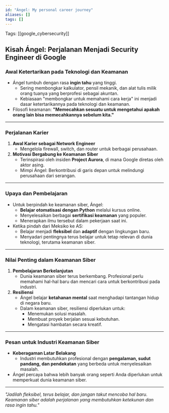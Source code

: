 ```yaml
---
id: "Ángel: My personal career journey"
aliases: []
tags: []
---
```


Tags: [[google_cybersecurity]]

## Kisah Ángel: Perjalanan Menjadi Security Engineer di Google

### Awal Ketertarikan pada Teknologi dan Keamanan

- Ángel tumbuh dengan rasa **ingin tahu** yang tinggi.
  - Sering membongkar kalkulator, pensil mekanik, dan alat tulis milik orang tuanya yang berprofesi sebagai akuntan.
  - Kebiasaan "membongkar untuk memahami cara kerja" ini menjadi dasar ketertarikannya pada teknologi dan keamanan.
- Filosofi keamanan: **"Memecahkan sesuatu untuk mengetahui apakah orang lain bisa memecahkannya sebelum kita."**

---

### Perjalanan Karier

1. **Awal Karier sebagai Network Engineer**
   - Mengelola firewall, switch, dan router untuk berbagai perusahaan.
2. **Motivasi Bergabung ke Keamanan Siber**
   - Terinspirasi oleh insiden **Project Aurora**, di mana Google diretas oleh aktor asing.
   - Mimpi Ángel: Berkontribusi di garis depan untuk melindungi perusahaan dari serangan.

---

### Upaya dan Pembelajaran

- Untuk berpindah ke keamanan siber, Ángel:
  - **Belajar otomatisasi dengan Python** melalui kursus online.
  - Menyelesaikan berbagai **sertifikasi keamanan** yang populer.
  - Menerapkan ilmu tersebut dalam pekerjaan saat ini.
- Ketika pindah dari Meksiko ke AS:
  - Belajar menjadi **fleksibel** dan **adaptif** dengan lingkungan baru.
  - Menyadari pentingnya terus belajar untuk tetap relevan di dunia teknologi, terutama keamanan siber.

---

### Nilai Penting dalam Keamanan Siber

1. **Pembelajaran Berkelanjutan**
   - Dunia keamanan siber terus berkembang. Profesional perlu memahami hal-hal baru dan mencari cara untuk berkontribusi pada industri.
2. **Resiliensi**
   - Ángel belajar **ketahanan mental** saat menghadapi tantangan hidup di negara baru.
   - Dalam keamanan siber, resiliensi diperlukan untuk:
     - Menemukan solusi masalah.
     - Membuat proyek berjalan sesuai kebutuhan.
     - Mengatasi hambatan secara kreatif.

---

### Pesan untuk Industri Keamanan Siber

- **Keberagaman Latar Belakang**
  - Industri membutuhkan profesional dengan **pengalaman, sudut pandang, dan pendekatan** yang berbeda untuk menyelesaikan masalah.
- Ángel percaya bahwa lebih banyak orang seperti Anda diperlukan untuk memperkuat dunia keamanan siber.

---

_"Jadilah fleksibel, terus belajar, dan jangan takut mencoba hal baru. Keamanan siber adalah perjalanan yang membutuhkan ketekunan dan rasa ingin tahu."_
